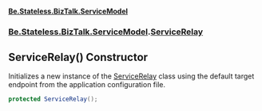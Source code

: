 #### [Be.Stateless.BizTalk.ServiceModel](README.md 'README')
### [Be.Stateless.BizTalk.ServiceModel](Be.Stateless.BizTalk.ServiceModel.md 'Be.Stateless.BizTalk.ServiceModel').[ServiceRelay](ServiceRelay.md 'Be.Stateless.BizTalk.ServiceModel.ServiceRelay')

## ServiceRelay() Constructor

Initializes a new instance of the [ServiceRelay](ServiceRelay.md 'Be.Stateless.BizTalk.ServiceModel.ServiceRelay') class using the default target endpoint from the
application configuration file.

```csharp
protected ServiceRelay();
```